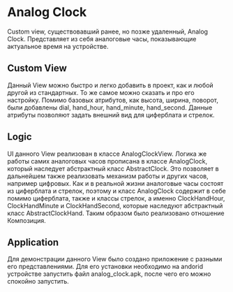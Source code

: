 # Analog Clock
Custom view, существовавший ранее, но позже удаленный, Analog Clock.
Представляет из себя аналоговые часы, показывающие актуальное время на устройстве.


## Custom View
Данный View можно быстро и легко добавить в проект, как и любой другой из стандартных. То же самое можно сказать и про его настройку.
Помимо базовых атрибутов, как высота, ширина, поворот, были добавлены dial, hand_hour, hand_minute, hand_second. 
Данные атрибуты позволяют задать внешний вид для циферблата и стрелок.

## Logic
UI данного View реализован в классе AnalogClockView.
Логика же работы самих аналоговых часов прописана в классе AnalogClock, который наследует абстрактный класс AbstractClock.
Это позволяет в дальнейшем также реализовать механизм работы и других часов, например цифровых. 
Как и в реальной жизни аналоговые часы состоят из циферблата и стрелок, поэтому и класс AnalogClock содержит в себе помимо циферблата, также и классы стрелок, 
а именно ClockHandHour, ClockHandMinute и ClockHandSecond, которые наследуют абстрактный класс AbstractClockHand.
Таким образом было реализовано отношение Композиция.

## Application
Для демонстрации данного View было создано приложение с разными его представлениями. 
Для его установки необходимо на andorid устройстве запустить файл analog_clock.apk, после чего его можно спокойно запустить.
